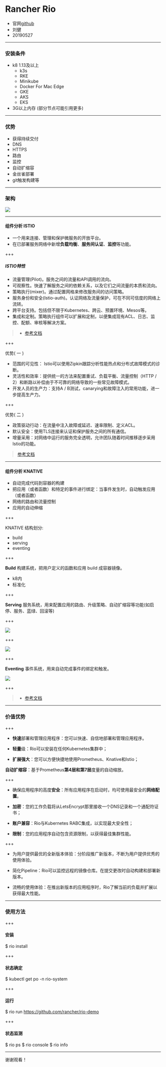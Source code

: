 
# Rancher Rio

- 官网[github](https://github.com/rancher/rio)
- 刘健
- 20190527

--- 

### 安装条件

* k8 1.13及以上
  - k3s
  -  RKE
  -  Minikube
  -  Docker For Mac Edge
  -  GKE
  -  AKS
  -  EKS
* 3G以上内存 (部分节点可能引用更多)

---

### 优势
* 获得持续交付
* DNS
* HTTPS
* 路由
* 监控
* 自动扩缩容
* 金丝雀部署
* git触发构建等

---

### 架构

![](https://oscimg.oschina.net/oscnet/a7af55bd13d3756d16e876284cb2d4ea946.jpg) 

---

#### 组件分析  ISTIO

* 一个用来连接、管理和保护微服务的开放平台。 
* 在已部署服务网络中新增**负载均衡**、**服务间认证**、**监控**等功能。

+++

##### ISTIO特性
* 流量管理(Pilot)。服务之间的流量和API调用的流向。
* 可观察性。快速了解服务之间的依赖关系，以及它们之间流量的本质和流向。
* 策略执行(mixer)。通过配置网格来修改服务间的访问策略。
* 服务身份和安全(Istio-auth)。认证网络及流量保护，可在不同可信度的网络上流转。
* 跨平台支持。包括但不限于Kubernetes、跨云、预置环境、Mesos等。
* 集成和定制。策略执行组件可以扩展和定制，以便集成现有ACL、日志、监控、配额、审核等解决方案。

> * [参考文档](https://blog.csdn.net/ythunder/article/details/79842373)

+++

优势( 一 )

* 范围的可见性： Istio可以使用Zipkin跟踪分析性能热点和分布式故障模式的诊断。
* 灵活性和效率：提供统一的方法来配置重试、负载平衡、流量控制（HTTP / 2）和断路以补偿由于不可靠的网络导致的一些常见故障模式。
* 开发人员的生产力：支持A / B测试，canarying和故障注入的常用功能，进一步提高生产力。

+++

优势( 二 )

* 政策驱动行动：在流量中注入故障或延迟、速率限制、定义ACL。
* 默认安全：使用TLS连接来认证和保护服务之间的所有通信。
* 增量采用：对网络中运行的服务完全透明，允许团队随着时间推移逐步采用Istio的功能。

> [参考文档](https://blog.csdn.net/jettery/article/details/73275039)

---

#### 组件分析 KNATIVE

* 自动完成代码到容器的构建
* 把应用（或者函数）和特定的事件进行绑定：当事件发生时，自动触发应用（或者函数）
* 网络的路由和流量控制
* 应用的自动伸缩

+++

KNATIVE 结构划分:

* build
* serving
* eventing
    
+++

**Build**
    构建系统，把用户定义的函数和应用 build 成容器镜像。

* k8内
* 标准化

+++

**Serving**
    服务系统，用来配置应用的路由、升级策略、自动扩缩容等功能(如启停、服务、蓝绿、回滚等)

+++

 ![](media/15589407273063.jpg)

+++

![](media/15589408457238.jpg)

+++

**Eventing**
    事件系统，用来自动完成事件的绑定和触发。

 ![](media/15589408835381.jpg)

+++

> * [参考文档](https://cizixs.com/2018/08/25/knative-serverless-platform/)

---

### 价值优势

+++

* **快速**部署和管理应用程序：您可以快速、自信地部署和管理应用程序。

* **轻量**级：Rio可以安装在任何Kubernetes集群中；

* **扩展强大**：您可以方便快捷地使用Prometheus、Knative和Istio；

**自动扩缩容**：基于Prometheus**第4层和第7层**度量的自动缩放。

+++

* 确保应用程序的高度**安全**：所有应用程序在启动时，均可使用最安全的**网络配置**。

* **加密**：您的工作负载将从LetsEncrypt那里接收一个DNS记录和一个通配符证书；

* **账户兼容**：Rio与Kubernetes RABC集成，以实现最大安全性；

* **限制**：您的应用程序自动包含资源限制，以获得最佳集群性能。

+++

* 为用户提供最优的全新版本体验：分阶段推广新版本，不断为用户提供优秀的使用体验。

* 简化Pipeline：Rio可以监控远程的镜像仓库。在提交更改时自动构建和部署新版本。

* 流畅的使用体验：在推出新版本的应用程序时，Rio了解当前的负载并扩展以获得最大性能。

--- 

### 使用方法

+++
#### 安装
$ rio install

+++

#### 状态确定
$ kubectl get po -n rio-system

+++

#### 运行
$ rio run https://github.com/rancher/rio-demo

+++

#### 状态监测
$ rio ps
$ rio console
$ rio info

---

谢谢观看！



